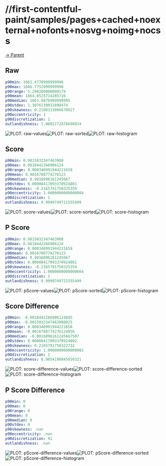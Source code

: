 
# //first-contentful-paint/samples/pages+cached+noexternal+nofonts+nosvg+noimg+nocss

[→ Parent](../..)


## Raw


```yaml
p90min: 1661.4770999999996
p90max: 1666.7752999999998
p90range: 5.298200000000179
p90mean: 1664.0525714285716
p90median: 1663.8876999999995
p90stdev: 1.3076139932898474
p90skewness: 0.2108333066678027
p90eccentricity: 1
p90discretization: 1
outlandishness: 1.0002272876698834

```

![PLOT: raw-values](./raw/values.svg)![PLOT: raw-sorted](./raw/sorted.svg)![PLOT: raw-histogram](./raw/histogram.svg)
## Score


```yaml
p90min: 0.9815032347463908
p90max: 0.9818442266906124
p90range: 0.000340991944221658
p90mean: 0.9816788774276123
p90median: 0.9816896161245667
p90stdev: 0.00008417093370924801
p90skewness: -0.2165791750325359
p90eccentricity: 1.0000000000000004
p90discretization: 1
outlandishness: 0.9999749721555499

```

![PLOT: score-values](./score/values.svg)![PLOT: score-sorted](./score/sorted.svg)![PLOT: score-histogram](./score/histogram.svg)
## P Score


```yaml
p90min: 0.9815032347463908
p90max: 0.9818442266906124
p90range: 0.000340991944221658
p90mean: 0.9816788774276123
p90median: 0.9816896161245667
p90stdev: 0.00008417093370924801
p90skewness: -0.2165791750325359
p90eccentricity: 1.0000000000000004
p90discretization: 1
outlandishness: 0.9999749721555499

```

![PLOT: pScore-values](./pScore/values.svg)![PLOT: pScore-sorted](./pScore/sorted.svg)![PLOT: pScore-histogram](./pScore/histogram.svg)
## Score Difference


```yaml
p90min: -0.0018442266906124605
p90max: -0.0015032347463908025
p90range: 0.000340991944221658
p90mean: -0.0016788774276124056
p90median: -0.0016896161245667507
p90stdev: 0.00008417093370924802
p90skewness: 0.2165791750322732
p90eccentricity: 1.0000000000000002
p90discretization: 1
outlandishness: 0.9854190845650321

```

![PLOT: score-difference-values](./score-difference/values.svg)![PLOT: score-difference-sorted](./score-difference/sorted.svg)![PLOT: score-difference-histogram](./score-difference/histogram.svg)
## P Score Difference


```yaml
p90min: 0
p90max: 0
p90range: 0
p90mean: 0
p90median: 0
p90stdev: 0
p90skewness: .nan
p90eccentricity: .nan
p90discretization: 91
outlandishness: .nan

```

![PLOT: pScore-difference-values](./pScore-difference/values.svg)![PLOT: pScore-difference-sorted](./pScore-difference/sorted.svg)![PLOT: pScore-difference-histogram](./pScore-difference/histogram.svg)